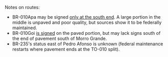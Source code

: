 Notes on routes:
* BR-010Apa may be signed [only at the south end](https://www.google.com/maps/@-9.9470414,-47.9882976,3a,15.4y,23.23h,83.14t/data=!3m6!1e1!3m4!1sg06hWVDzU0fclcsYYV6xJQ!2e0!7i16384!8i8192?entry=ttu). A large portion in the middle is unpaved and poor quality, but sources show it to be federally maintained.
* BR-010Goi [is signed](https://www.google.com/maps/@-7.858928,-47.5413871,3a,15y,29.5h,86.69t/data=!3m6!1e1!3m4!1sY8ev3teUirmpN8NFsKaddw!2e0!7i16384!8i8192?entry=ttu) on the paved portion, but may lack signs south of the end of pavement south of Morro Grande.
* BR-235's status east of Pedro Afonso is unknown (federal maintenance restarts where pavement ends at the TO-010 split).

